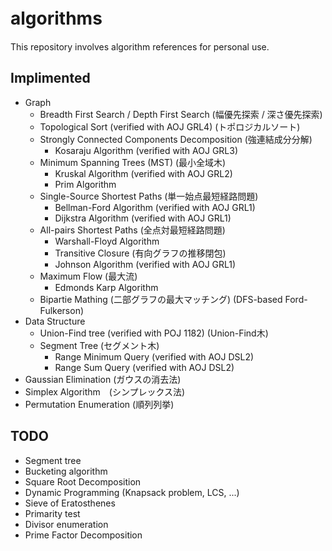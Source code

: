 # algorithms　
This repository involves algorithm references for personal use.

## Implimented
* Graph
  * Breadth First Search / Depth First Search (幅優先探索 / 深さ優先探索)
  * Topological Sort (verified with AOJ GRL4) (トポロジカルソート)
  * Strongly Connected Components Decomposition (強連結成分分解) 
    * Kosaraju Algorithm (verified with AOJ GRL3) 
  * Minimum Spanning Trees (MST) (最小全域木)
    * Kruskal Algorithm (verified with AOJ GRL2)
    * Prim Algorithm
  * Single-Source Shortest Paths (単一始点最短経路問題)
    * Bellman-Ford Algorithm (verified with AOJ GRL1)
    * Dijkstra Algorithm (verified with AOJ GRL1)
  * All-pairs Shortest Paths (全点対最短経路問題)
    * Warshall-Floyd Algorithm
    * Transitive Closure (有向グラフの推移閉包)
    * Johnson Algorithm (verified with AOJ GRL1)
  * Maximum Flow (最大流)
    * Edmonds Karp Algorithm
  * Bipartie Mathing (二部グラフの最大マッチング) (DFS-based Ford-Fulkerson)
* Data Structure
  * Union-Find tree (verified with POJ 1182) (Union-Find木)
  * Segment Tree (セグメント木)
    * Range Minimum Query (verified with AOJ DSL2)
    * Range Sum Query (verified with AOJ DSL2)
* Gaussian Elimination (ガウスの消去法)
* Simplex Algorithm　(シンプレックス法)
* Permutation Enumeration (順列列挙)
## TODO
* Segment tree
* Bucketing algorithm
* Square Root Decomposition
* Dynamic Programming (Knapsack problem, LCS, ...)
* Sieve of Eratosthenes
* Primarity test
* Divisor enumeration
* Prime Factor Decomposition
